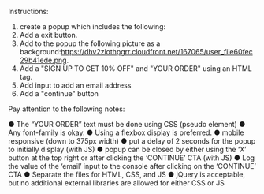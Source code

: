 Instructions:
1. create a popup which includes the following:
2. Add a exit button. 
3. Add to the popup the following picture as a background:https://dhv2ziothpgrr.cloudfront.net/167065/user_file60fec29b41ede.png.
4. Add a "SIGN UP TO GET 10% OFF" and "YOUR ORDER" using an HTML tag.
5. Add input to add an email address
6. Add a "continue" button 

Pay attention to the following notes:

● The “YOUR ORDER” text must be done using CSS (pseudo element)
● Any font-family is okay.
● Using a flexbox display is preferred.
● mobile responsive (down to 375px width)
● put a delay of 2 seconds for the popup to initially display (with JS)
● popup can be closed by either using the ‘X’ button at the top right or after clicking the
‘CONTINUE’ CTA (with JS)
● Log the value of the ‘email’ input to the console after clicking on the ‘CONTINUE’ CTA
● Separate the files for HTML, CSS, and JS
● jQuery is acceptable, but no additional external libraries are allowed for either CSS or JS